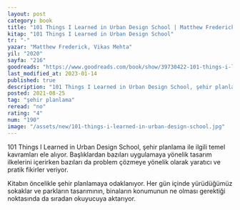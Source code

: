```yaml
---
layout: post
category: book
title: "101 Things I Learned in Urban Design School | Matthew Frederick, Vikas Mehta (Kitap)"
kitap: "101 Things I Learned in Urban Design School"
tr: "-"
yazar: "Matthew Frederick, Vikas Mehta"
yil: "2020"
sayfa: "216"
goodreads: "https://www.goodreads.com/book/show/39730422-101-things-i-learned-in-urban-design-school"
last_modified_at: 2023-01-14
published: true
description: "101 Things I Learned in Urban Design School, şehir planlama ile ilgili temel kavramları ele alıyor."
posted: 2021-08-25
tag: "şehir planlama"
reread: "no"
rating: "4"
num: "190"
image: "/assets/new/101-things-i-learned-in-urban-design-school.jpg"
---
```


101 Things I Learned in Urban Design School, şehir planlama ile ilgili temel kavramları ele alıyor. Başlıklardan bazıları uygulamaya yönelik tasarım ilkelerini içerirken bazıları da problem çözmeye yönelik olarak yaratıcı ve pratik fikirler veriyor.

Kitabın öncelikle şehir planlamaya odaklanıyor. Her gün içinde yürüdüğümüz sokaklar ve parkların tasarımının, binaların konumunun ne olması gerektiği noktasında da sıradan okuyucuya aktarıyor.

